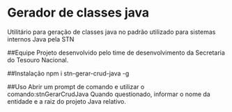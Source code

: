 # Gerador de classes java
Utilitário para geração de classes java no padrão utilizado para sistemas internos Java pela STN

##Equipe
Projeto desenvolvido pelo time de desenvolvimento da Secretaria do Tesouro Nacional.

##Instalação
npm i stn-gerar-crud-java -g

##Uso
Abrir um prompt de comando e utilizar o comando:stnGerarCrudJava
Quando questionado, informar o nome da entidade e a raiz do projeto Java relativo.



